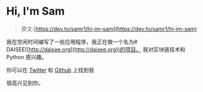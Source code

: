 # Hi, I'm Sam

> 原文:[https://dev.to/samr1/hi-im-sam](https://dev.to/samr1/hi-im-sam)

我在空闲时间编写了一些应用程序，我正在做一个名为# DAISEE([http://daisee.org](http://daisee.org))的项目。
我对区块链技术和 Python 感兴趣。

你可以在 [Twitter](https://twitter.com/SamR1) 和 [Github](https://github.com/SamR1) 上找到我

很高兴见到你。